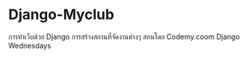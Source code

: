 # Django-Myclub
การทำเว็บด้วย Django การสร้างสถานที่จัดงานต่างๆ สอนโดย Codemy.coom Django Wednesdays
